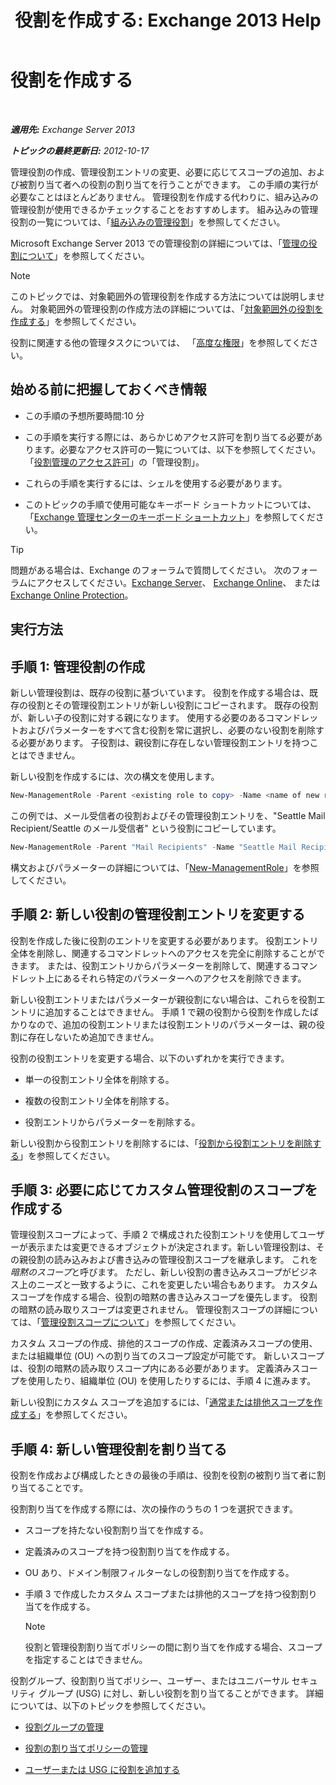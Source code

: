 ﻿---
title: '役割を作成する: Exchange 2013 Help'
TOCTitle: 役割を作成する
ms:assetid: e614ad8f-5946-4135-b130-89ea626afcd4
ms:mtpsurl: https://technet.microsoft.com/ja-jp/library/Dd351214(v=EXCHG.150)
ms:contentKeyID: 49896531
ms.date: 04/24/2018
mtps_version: v=EXCHG.150
ms.translationtype: HT
---

# 役割を作成する

 

_**適用先:** Exchange Server 2013_

_**トピックの最終更新日:** 2012-10-17_

管理役割の作成、管理役割エントリの変更、必要に応じてスコープの追加、および被割り当て者への役割の割り当てを行うことができます。 この手順の実行が必要なことはほとんどありません。 管理役割を作成する代わりに、組み込みの管理役割が使用できるかチェックすることをおすすめします。 組み込みの管理役割の一覧については、「[組み込みの管理役割](built-in-management-roles-exchange-2013-help.md)」を参照してください。

Microsoft Exchange Server 2013 での管理役割の詳細については、「[管理の役割について](understanding-management-roles-exchange-2013-help.md)」を参照してください。


> [!NOTE]
> このトピックでは、対象範囲外の管理役割を作成する方法については説明しません。 対象範囲外の管理役割の作成方法の詳細については、「<A href="create-an-unscoped-role-exchange-2013-help.md">対象範囲外の役割を作成する</A>」を参照してください。



役割に関連する他の管理タスクについては、 「[高度な権限](advanced-permissions-exchange-2013-help.md)」を参照してください。

## 始める前に把握しておくべき情報

  - この手順の予想所要時間:10 分

  - この手順を実行する際には、あらかじめアクセス許可を割り当てる必要があります。必要なアクセス許可の一覧については、以下を参照してください。「[役割管理のアクセス許可](role-management-permissions-exchange-2013-help.md)」の「管理役割」。

  - これらの手順を実行するには、シェルを使用する必要があります。

  - このトピックの手順で使用可能なキーボード ショートカットについては、「[Exchange 管理センターのキーボード ショートカット](keyboard-shortcuts-in-the-exchange-admin-center-exchange-online-protection-help.md)」を参照してください。


> [!TIP]
> 問題がある場合は、Exchange のフォーラムで質問してください。 次のフォーラムにアクセスしてください。<A href="https://go.microsoft.com/fwlink/p/?linkid=60612">Exchange Server</A>、 <A href="https://go.microsoft.com/fwlink/p/?linkid=267542">Exchange Online</A>、 または <A href="https://go.microsoft.com/fwlink/p/?linkid=285351">Exchange Online Protection</A>。



## 実行方法

## 手順 1: 管理役割の作成

新しい管理役割は、既存の役割に基づいています。 役割を作成する場合は、既存の役割とその管理役割エントリが新しい役割にコピーされます。 既存の役割が、新しい子の役割に対する親になります。 使用する必要のあるコマンドレットおよびパラメーターをすべて含む役割を常に選択し、必要のない役割を削除する必要があります。 子役割は、親役割に存在しない管理役割エントリを持つことはできません。

新しい役割を作成するには、次の構文を使用します。

```powershell
New-ManagementRole -Parent <existing role to copy> -Name <name of new role>
```

この例では、メール受信者の役割およびその管理役割エントリを、"Seattle Mail Recipient/Seattle のメール受信者" という役割にコピーしています。

```powershell
New-ManagementRole -Parent "Mail Recipients" -Name "Seattle Mail Recipients"
```

構文およびパラメーターの詳細については、「[New-ManagementRole](https://technet.microsoft.com/ja-jp/library/dd298073\(v=exchg.150\))」を参照してください。

## 手順 2: 新しい役割の管理役割エントリを変更する

役割を作成した後に役割のエントリを変更する必要があります。 役割エントリ全体を削除し、関連するコマンドレットへのアクセスを完全に削除することができます。 または、役割エントリからパラメーターを削除して、関連するコマンドレット上にあるそれら特定のパラメーターへのアクセスを削除できます。

新しい役割エントリまたはパラメーターが親役割にない場合は、これらを役割エントリに追加することはできません。 手順 1 で親の役割から役割を作成したばかりなので、追加の役割エントリまたは役割エントリのパラメーターは、親の役割に存在しないため追加できません。

役割の役割エントリを変更する場合、以下のいずれかを実行できます。

  - 単一の役割エントリ全体を削除する。

  - 複数の役割エントリ全体を削除する。

  - 役割エントリからパラメーターを削除する。

新しい役割から役割エントリを削除するには、「[役割から役割エントリを削除する](remove-a-role-entry-from-a-role-exchange-2013-help.md)」を参照してください。

## 手順 3: 必要に応じてカスタム管理役割のスコープを作成する

管理役割スコープによって、手順 2 で構成された役割エントリを使用してユーザーが表示または変更できるオブジェクトが決定されます。新しい管理役割は、その親役割の読み込みおよび書き込みの管理役割スコープを継承します。 これを*暗黙のスコープ*と呼びます。 ただし、新しい役割の書き込みスコープがビジネス上のニーズと一致するように、これを変更したい場合もあります。 カスタム スコープを作成する場合、役割の暗黙の書き込みスコープを優先します。 役割の暗黙の読み取りスコープは変更されません。 管理役割スコープの詳細については、「[管理役割スコープについて](understanding-management-role-scopes-exchange-2013-help.md)」を参照してください。

カスタム スコープの作成、排他的スコープの作成、定義済みスコープの使用、または組織単位 (OU) への割り当てのスコープ設定が可能です。 新しいスコープは、役割の暗黙の読み取りスコープ内にある必要があります。 定義済みスコープを使用したり、組織単位 (OU) を使用したりするには、手順 4 に進みます。

新しい役割にカスタム スコープを追加するには、「[通常または排他スコープを作成する](create-a-regular-or-exclusive-scope-exchange-2013-help.md)」を参照してください。

## 手順 4: 新しい管理役割を割り当てる

役割を作成および構成したときの最後の手順は、役割を役割の被割り当て者に割り当てることです。

役割割り当てを作成する際には、次の操作のうちの 1 つを選択できます。

  - スコープを持たない役割割り当てを作成する。

  - 定義済みのスコープを持つ役割割り当てを作成する。

  - OU あり、ドメイン制限フィルターなしの役割割り当てを作成する。

  - 手順 3 で作成したカスタム スコープまたは排他的スコープを持つ役割割り当てを作成する。
    

    > [!NOTE]
    > 役割と管理役割割り当てポリシーの間に割り当てを作成する場合、スコープを指定することはできません。



役割グループ、役割割り当てポリシー、ユーザー、またはユニバーサル セキュリティ グループ (USG) に対し、新しい役割を割り当てることができます。 詳細については、以下のトピックを参照してください。

  - [役割グループの管理](manage-role-groups-exchange-2013-help.md)

  - [役割の割り当てポリシーの管理](manage-role-assignment-policies-exchange-2013-help.md)

  - [ユーザーまたは USG に役割を追加する](add-a-role-to-a-user-or-usg-exchange-2013-help.md)

